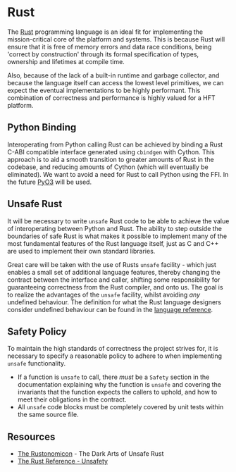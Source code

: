 # Rust

The [Rust](https://www.rust-lang.org/learn) programming language is an ideal fit for implementing the mission-critical core of the
platform and systems. This is because Rust will ensure that it is free of memory errors and
data race conditions, being 'correct by construction' through its formal specification of types, ownership
and lifetimes at compile time. 

Also, because of the lack of a built-in runtime and garbage collector, and because
the language itself can access the lowest level primitives, we can expect the eventual implementations
to be highly performant. This combination of correctness and performance is highly valued for a HFT platform.

## Python Binding
Interoperating from Python calling Rust can be achieved by binding a Rust C-ABI compatible interface generated using `cbindgen` with
Cython. This approach is to aid a smooth transition to greater amounts
of Rust in the codebase, and reducing amounts of Cython (which will eventually be eliminated). 
We want to avoid a need for Rust to call Python using the FFI. In the future [PyO3](https://github.com/PyO3/PyO3) will be used.


## Unsafe Rust
It will be necessary to write `unsafe` Rust code to be able to achieve the value
of interoperating between Python and Rust. The ability to step outside the boundaries of safe Rust is what makes it possible to
implement many of the most fundamental features of the Rust language itself, just as C and C++ are used to implement
their own standard libraries.

Great care will be taken with the use of Rusts `unsafe` facility - which just enables a small set of additional language features, thereby changing
the contract between the interface and caller, shifting some responsibility for guaranteeing correctness
from the Rust compiler, and onto us. The goal is to realize the advantages of the `unsafe` facility, whilst avoiding _any_ undefined behaviour.
The definition for what the Rust language designers consider undefined behaviour can be found in the [language reference](https://doc.rust-lang.org/stable/reference/behavior-considered-undefined.html).

## Safety Policy
To maintain the high standards of correctness the project strives for, it is necessary to specify a reasonable policy
to adhere to when implementing `unsafe` functionality. 
- If a function is `unsafe` to call, there _must_ be a `Safety` section in the documentation explaining why the function is `unsafe`
and covering the invariants that the function expects the callers to uphold, and how to meet their obligations in the contract.
- All `unsafe` code blocks must be completely covered by unit tests within the same source file.

## Resources
- [The Rustonomicon](https://doc.rust-lang.org/nomicon/) - The Dark Arts of Unsafe Rust
- [The Rust Reference - Unsafety](https://doc.rust-lang.org/stable/reference/unsafety.html)
